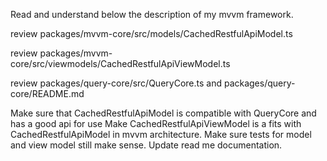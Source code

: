 Read and understand below the description of my mvvm framework.

review
packages/mvvm-core/src/models/CachedRestfulApiModel.ts

review
packages/mvvm-core/src/viewmodels/CachedRestfulApiViewModel.ts

review
packages/query-core/src/QueryCore.ts
and packages/query-core/README.md

Make sure that CachedRestfulApiModel is compatible with QueryCore and has a good api for use
Make CachedRestfulApiViewModel is a fits with CachedRestfulApiModel in mvvm architecture.
Make sure tests for model and view model still make sense.
Update read me documentation.
